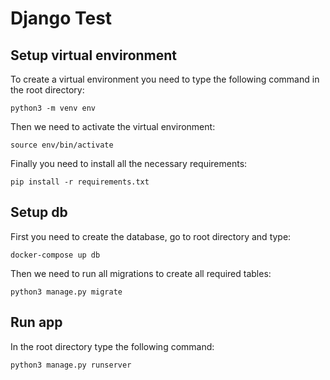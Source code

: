 # Django Test

## Setup virtual environment

To create a virtual environment you need to type the following command in the root directory:

`python3 -m venv env`

Then we need to activate the virtual environment:

`source env/bin/activate`

Finally you need to install all the necessary requirements:

`pip install -r requirements.txt`


## Setup db 

First you need to create the database, go to root directory and type:

`docker-compose up db`

Then we need to run all migrations to create all required tables:

`python3 manage.py migrate`


## Run app

In the root directory type the following command:

`python3 manage.py runserver`
